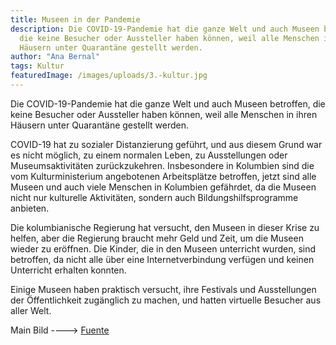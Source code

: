 ```yaml
---
title: Museen in der Pandemie
description: Die COVID-19-Pandemie hat die ganze Welt und auch Museen betroffen,
  die keine Besucher oder Aussteller haben können, weil alle Menschen in ihren
  Häusern unter Quarantäne gestellt werden.
author: "Ana Bernal"
tags: Kultur
featuredImage: /images/uploads/3.-kultur.jpg
---
```

Die COVID-19-Pandemie hat die ganze Welt und auch Museen betroffen, die keine Besucher oder Aussteller haben können, weil alle Menschen in ihren Häusern unter Quarantäne gestellt werden.

COVID-19 hat zu sozialer Distanzierung geführt, und aus diesem Grund war es nicht möglich, zu einem normalen Leben, zu Ausstellungen oder Museumsaktivitäten zurückzukehren. Insbesondere in Kolumbien sind die vom Kulturministerium angebotenen Arbeitsplätze betroffen, jetzt sind alle Museen und auch viele Menschen in Kolumbien gefährdet, da die Museen nicht nur kulturelle Aktivitäten, sondern auch Bildungshilfsprogramme anbieten.

Die kolumbianische Regierung hat versucht, den Museen in dieser Krise zu helfen, aber die Regierung braucht mehr Geld und Zeit, um die Museen wieder zu eröffnen. Die Kinder, die in den Museen unterricht wurden, sind betroffen, da nicht alle über eine Internetverbindung verfügen und keinen Unterricht erhalten konnten.

Einige Museen haben praktisch versucht, ihre Festivals und Ausstellungen der Öffentlichkeit zugänglich zu machen, und hatten virtuelle Besucher aus aller Welt.

Main Bild ----> [Fuente](https://www.cosasdearquitectos.com/2020/03/covid-19-estudio-de-arquitectura-pone-mascarillas-y-guantes-a-los-iconos-pintura/)